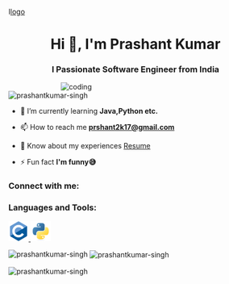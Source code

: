 I[logo](https://github.com/PrashantKumar-singh/PrashantKumar-singh/blob/main/github.png)
<h1 align="center">Hi 👋, I'm Prashant Kumar</h1>
<h3 align="center">I Passionate Software Engineer from India</h3>
<img align="right" alt="coding" width="400" scr="https://cdn.dribbble.com/users/2131993/screenshots/4948736/thoughtworks-gif_dribbble.gif">

<p align="left"> <img src="https://komarev.com/ghpvc/?username=prashantkumar-singh&label=Profile%20views&color=0e75b6&style=flat" alt="prashantkumar-singh" /> </p>

- 🌱 I’m currently learning **Java,Python etc.**

- 📫 How to reach me **prshant2k17@gmail.com**

- 📄 Know about my experiences [Resume](Resume)

- ⚡ Fun fact **I'm funny😅**

<h3 align="left">Connect with me:</h3>
<p align="left">
</p>

<h3 align="left">Languages and Tools:</h3>
<p align="left"> <a href="https://www.cprogramming.com/" target="_blank" rel="noreferrer"> <img src="https://raw.githubusercontent.com/devicons/devicon/master/icons/c/c-original.svg" alt="c" width="40" height="40"/> </a> <a href="https://www.python.org" target="_blank" rel="noreferrer"> <img src="https://raw.githubusercontent.com/devicons/devicon/master/icons/python/python-original.svg" alt="python" width="40" height="40"/> </a> </p>

<p><img align="left" src="https://github-readme-stats.vercel.app/api/top-langs?username=prashantkumar-singh&show_icons=true&locale=en&layout=compact" alt="prashantkumar-singh" /></p>

<p>&nbsp;<img align="center" src="https://github-readme-stats.vercel.app/api?username=prashantkumar-singh&show_icons=true&locale=en" alt="prashantkumar-singh" /></p>

<p><img align="center" src="https://github-readme-streak-stats.herokuapp.com/?user=prashantkumar-singh&" alt="prashantkumar-singh" /></p>
